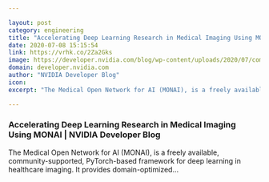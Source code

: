 ```yaml
---

layout: post
category: engineering
title: "Accelerating Deep Learning Research in Medical Imaging Using MONAI"
date: 2020-07-08 15:15:54
link: https://vrhk.co/2Za2Gks
image: https://developer.nvidia.com/blog/wp-content/uploads/2020/07/complex-pneumonia-lesions-CT-2.png
domain: developer.nvidia.com
author: "NVIDIA Developer Blog"
icon: 
excerpt: "The Medical Open Network for AI (MONAI), is a freely available, community-supported, PyTorch-based framework for deep learning in healthcare imaging. It provides domain-optimized…"

---
```


### Accelerating Deep Learning Research in Medical Imaging Using MONAI | NVIDIA Developer Blog

The Medical Open Network for AI (MONAI), is a freely available, community-supported, PyTorch-based framework for deep learning in healthcare imaging. It provides domain-optimized…